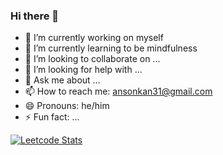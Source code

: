 ### Hi there 👋

- 🔭 I’m currently working on myself
- 🌱 I’m currently learning to be mindfulness
- 👯 I’m looking to collaborate on ...
- 🤔 I’m looking for help with ...
- 💬 Ask me about ...
- 📫 How to reach me: [ansonkan31@gmail.com](mailto:ansonkan31@gmail.com)
- 😄 Pronouns: he/him
- ⚡ Fun fact: ...

[![Leetcode Stats](https://leetcard.jacoblin.cool/ansonkan?ext=heatmap&theme=nord)](https://leetcode.com/ansonkan/)

<!--
**ansonkan/ansonkan** is a ✨ _special_ ✨ repository because its `README.md` (this file) appears on your GitHub profile.

Here are some ideas to get you started:

- 🔭 I’m currently working on ...
- 🌱 I’m currently learning ...
- 👯 I’m looking to collaborate on ...
- 🤔 I’m looking for help with ...
- 💬 Ask me about ...
- 📫 How to reach me: ...
- 😄 Pronouns: ...
- ⚡ Fun fact: ...
-->
